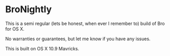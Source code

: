 BroNightly
==========

This is a semi regular (lets be honest, when ever I remember to) build of Bro for OS X.

No warranties or guarantees, but let me know if you have any issues. 

This is built on OS X 10.9 Mavricks.


